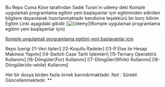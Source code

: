 Bu Repo Cuma Köse tarafından Sadık Turan'ın 
udemy deki 
Komple uygulamalı programlama egitimi yeni başlayanlar için egitiminden edinilen bilgilere dayanılarak hazırlanmaktadır
kendisine teşekkürü bir borç bilirim
Egitim Linki aşagıdaki gibidir
[![Udemy](https://www.udemy.com/course/komple-uygulamali-programlama-egitimi-yeni-baslayanlar)](Komple uygulamalı programlama egitimi yeni başlayanlar için) 


<a href="https://www.udemy.com/course/komple-uygulamali-programlama-egitimi-yeni-baslayanlar" target="_blank">Komple uygulamalı programlama egitimi yeni başlayanlar için</a>



Repo İçerigi
[!1-Veri tipleri]
[!2-Koşullu İfadeler]
[!3-İf Else ile Hesap Makinesi Yapımı]
[!4-Switch Case Tarih İşlemleri]
[!5-Ternary Operatörü Kullanımı]
[!6-Döngüler(For) Kullanımı]
[!7-Döngüler(While) Kullanımı]
[!8-Döngüler(do-while) Kullanımı]



Her bir dosya birden fazla örnek barındırmaktadır.
Not : Sürekli Güncellenmektedir.
**
